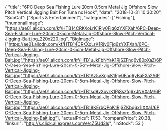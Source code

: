 {
	"title": "6PC Deep Sea Fishing Lure  20cm  0.5cm  Metal Jig Offshore Slow Pitch Vertical Jigging Bait For Tuna no Hook",
	"date": "2018-10-31 10:30:20",
	"SubCat": ["Sports & Entertainment"],
	"categories": ["Fishing"],
	"thumbnailImage": "https://ae01.alicdn.com/kf/HTB14CRKXoLrK1Rjy0Fjq6zYXFXah/6PC-Deep-Sea-Fishing-Lure-20cm-0-5cm-Metal-Jig-Offshore-Slow-Pitch-Vertical-Jigging-Bait.jpg_220x220.jpg",
	"BigImage": ["https://ae01.alicdn.com/kf/HTB14CRKXoLrK1Rjy0Fjq6zYXFXah/6PC-Deep-Sea-Fishing-Lure-20cm-0-5cm-Metal-Jig-Offshore-Slow-Pitch-Vertical-Jigging-Bait.jpg","https://ae01.alicdn.com/kf/HTB1uJkFbNYaK1RjSZFnq6y80pXaZ/6PC-Deep-Sea-Fishing-Lure-20cm-0-5cm-Metal-Jig-Offshore-Slow-Pitch-Vertical-Jigging-Bait.jpg","https://ae01.alicdn.com/kf/HTB1Az5vXnjxK1Rjy0Fnq6yBaFXa2/6PC-Deep-Sea-Fishing-Lure-20cm-0-5cm-Metal-Jig-Offshore-Slow-Pitch-Vertical-Jigging-Bait.jpg","https://ae01.alicdn.com/kf/HTB1sd9vXovrK1RjSszfq6xJNVXaM/6PC-Deep-Sea-Fishing-Lure-20cm-0-5cm-Metal-Jig-Offshore-Slow-Pitch-Vertical-Jigging-Bait.jpg","https://ae01.alicdn.com/kf/HTB18KErbQPoK1RjSZKbq6x1IXXa1/6PC-Deep-Sea-Fishing-Lure-20cm-0-5cm-Metal-Jig-Offshore-Slow-Pitch-Vertical-Jigging-Bait.jpg"],
	"actualPrice": 17.53,
	"comparePrice": 20.38,
	"linkurl": "http://s.click.aliexpress.com/e/cZ5Ud3Is",
	"inStock": 53
}
